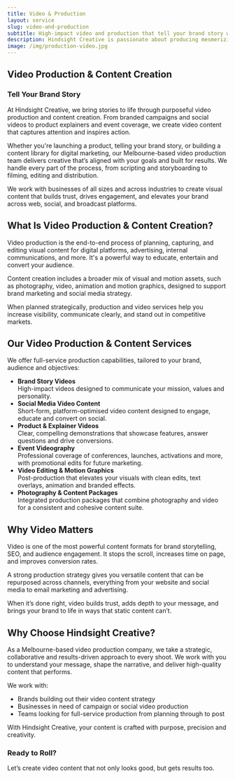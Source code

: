 ```yaml
---
title: Video & Production
layout: service
slug: video-and-production
subtitle: High-impact video and production that tell your brand story with clarity, emotion, and cinematic flair.
description: Hindsight Creative is passionate about producing mesmerizing video content tailored to elevate your brand's identity and forge unforgettable connections. From conceptualisation, filming and production, to editing and graphics, our team provides end-to-end video production that will resonate with your audience. With experience producing everything from engaging social media campaigns to impactful TV commercials, our team blends creativity and brand insight to craft compelling video content.
image: /img/production-video.jpg
---
```


## Video Production & Content Creation

### Tell Your Brand Story

At Hindsight Creative, we bring stories to life through purposeful video production and content creation. From branded campaigns and social videos to product explainers and event coverage, we create video content that captures attention and inspires action.

Whether you're launching a product, telling your brand story, or building a content library for digital marketing, our Melbourne-based video production team delivers creative that’s aligned with your goals and built for results. We handle every part of the process, from scripting and storyboarding to filming, editing and distribution.

We work with businesses of all sizes and across industries to create visual content that builds trust, drives engagement, and elevates your brand across web, social, and broadcast platforms.

## What Is Video Production & Content Creation?

Video production is the end-to-end process of planning, capturing, and editing visual content for digital platforms, advertising, internal communications, and more. It's a powerful way to educate, entertain and convert your audience.

Content creation includes a broader mix of visual and motion assets, such as photography, video, animation and motion graphics, designed to support brand marketing and social media strategy.

When planned strategically, production and video services help you increase visibility, communicate clearly, and stand out in competitive markets.

## Our Video Production & Content Services

We offer full-service production capabilities, tailored to your brand, audience and objectives:

- **Brand Story Videos**  
   High-impact videos designed to communicate your mission, values and personality.
- **Social Media Video Content**  
   Short-form, platform-optimised video content designed to engage, educate and convert on social.
- **Product & Explainer Videos**  
   Clear, compelling demonstrations that showcase features, answer questions and drive conversions.
- **Event Videography**  
   Professional coverage of conferences, launches, activations and more, with promotional edits for future marketing.
- **Video Editing & Motion Graphics**  
   Post-production that elevates your visuals with clean edits, text overlays, animation and branded effects.
- **Photography & Content Packages**  
   Integrated production packages that combine photography and video for a consistent and cohesive content suite.

## Why Video Matters

Video is one of the most powerful content formats for brand storytelling, SEO, and audience engagement. It stops the scroll, increases time on page, and improves conversion rates.

A strong production strategy gives you versatile content that can be repurposed across channels, everything from your website and social media to email marketing and advertising.

When it’s done right, video builds trust, adds depth to your message, and brings your brand to life in ways that static content can’t.

## Why Choose Hindsight Creative?

As a Melbourne-based video production company, we take a strategic, collaborative and results-driven approach to every shoot. We work with you to understand your message, shape the narrative, and deliver high-quality content that performs.

We work with:

- Brands building out their video content strategy
- Businesses in need of campaign or social video production
- Teams looking for full-service production from planning through to post

With Hindsight Creative, your content is crafted with purpose, precision and creativity.

### Ready to Roll?

Let’s create video content that not only looks good, but gets results too.
